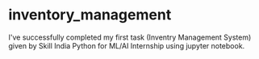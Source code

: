 # inventory_management
I've successfully completed my first task (Inventry Management System) given by Skill India Python for ML/AI Internship using jupyter notebook.
